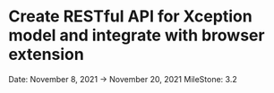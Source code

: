 # Create RESTful API for Xception model and integrate with browser extension

Date: November 8, 2021 → November 20, 2021
MileStone: 3.2